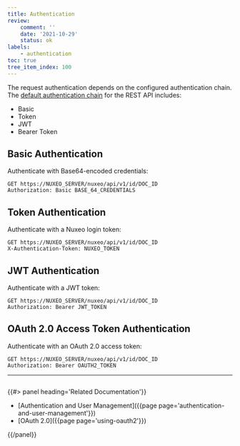 ```yaml
---
title: Authentication
review:
    comment: ''
    date: '2021-10-29'
    status: ok
labels:
    - authentication
toc: true
tree_item_index: 100
---
```


The request authentication depends on the configured authentication chain. The [default authentication chain](http://explorer.nuxeo.com/nuxeo/site/distribution/latest/viewContribution/org.nuxeo.ecm.restapi.server.auth.config--specificChains) for the REST API includes:
- Basic
- Token
- JWT
- Bearer Token

## Basic Authentication

Authenticate with Base64-encoded credentials:

```
GET https://NUXEO_SERVER/nuxeo/api/v1/id/DOC_ID
Authorization: Basic BASE_64_CREDENTIALS
```

## Token Authentication

Authenticate with a Nuxeo login token:

```
GET https://NUXEO_SERVER/nuxeo/api/v1/id/DOC_ID
X-Authentication-Token: NUXEO_TOKEN
```

## JWT Authentication

Authenticate with a JWT token:

```
GET https://NUXEO_SERVER/nuxeo/api/v1/id/DOC_ID
Authorization: Bearer JWT_TOKEN
```

## OAuth 2.0 Access Token Authentication

Authenticate with an OAuth 2.0 access token:

```
GET https://NUXEO_SERVER/nuxeo/api/v1/id/DOC_ID
Authorization: Bearer OAUTH2_TOKEN
```

* * *

<div class="row" data-equalizer data-equalize-on="medium">
<div class="column medium-6">

{{#> panel heading='Related Documentation'}}

- [Authentication and User Management]({{page page='authentication-and-user-management'}})
- [OAuth 2.0]({{page page='using-oauth2'}})

{{/panel}}

</div>
<div class="column medium-6">

&nbsp;

</div>
</div>

